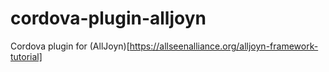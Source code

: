 cordova-plugin-alljoyn
======================

Cordova plugin for (AllJoyn)[https://allseenalliance.org/alljoyn-framework-tutorial]
